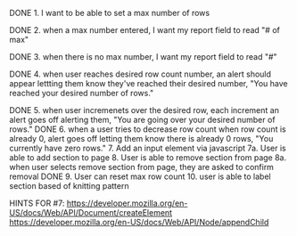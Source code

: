 DONE 1. I want to be able to set a max number of rows 

DONE 2. when a max number entered, I want my report field to read "# of max"

DONE 3. when there is no max number, I want my report field to read "#"

DONE 4. when user reaches desired row count number, an alert should appear lettting them know they've reached their desired number, "You have reached your desired number of rows."

DONE 5. when user incremenets over the desired row, each increment an alert goes off alerting them, "You are going over your desired number of rows."
DONE 6. when a user tries to decrease row count when row count is already 0, alert goes off letting them know there is already 0 rows, "You currently have zero rows."
7. Add an input element via javascript
7a. User is able to add section to page
8. User is able to remove section from page
8a. when user selects remove section from page, they are asked to confirm removal 
DONE 9. User can reset max row count
10. user is able to label section based of knitting pattern 


HINTS FOR #7:
https://developer.mozilla.org/en-US/docs/Web/API/Document/createElement
https://developer.mozilla.org/en-US/docs/Web/API/Node/appendChild